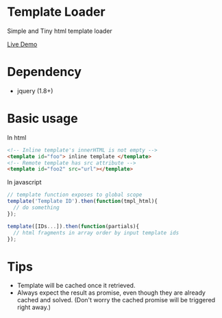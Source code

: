 # Template Loader
Simple and Tiny html template loader

[Live Demo](http://portfolio.cc/template_loader)

# Dependency
- jquery (1.8+)

# Basic usage
In html
```html
<!-- Inline template's innerHTML is not empty -->
<template id="foo"> inline template </template>
<!-- Remote template has src attribute -->
<template id="foo2" src="url"></template>
```
In javascript
```javascript
// template function exposes to global scope
template('Template ID').then(function(tmpl_html){
  // do something
});

template([IDs...]).then(function(partials){
  // html fragments in array order by input template ids
});
```
# Tips
- Template will be cached once it retrieved.
- Always expect the result as promise, even though they are already cached and solved. (Don't worry the cached promise will be triggered right away.)
